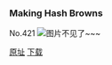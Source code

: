 ### Making Hash Browns
No.421
![图片不见了~~~](https://imgs.xkcd.com/comics/making_hash_browns.png)

[原址](https://xkcd.com//421) [下载](https://imgs.xkcd.com/comics/making_hash_browns.png)

